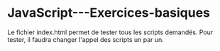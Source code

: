# JavaScript---Exercices-basiques
Le fichier index.html permet de tester tous les scripts demandés. Pour tester, il faudra changer l'appel des scripts un par un.
